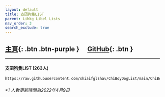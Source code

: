 ```yaml
---
layout: default
title: 支囝狗隻LIST
parent: Lihkg Libel Lists
nav_order: 3
search_exclude: true
---
```

## [主頁](https://lih.kg/2908480){: .btn .btn-purple } 　[GitHub](https://github.com/shiaifglshav/ChiBoyDogList){: .btn }

---

#### 支囝狗隻LIST (263人)
```
https://raw.githubusercontent.com/shiaifglshav/ChiBoyDogList/main/ChiBoyDogList.json
```

###### *1 人數更新時間為2022年4月9日
